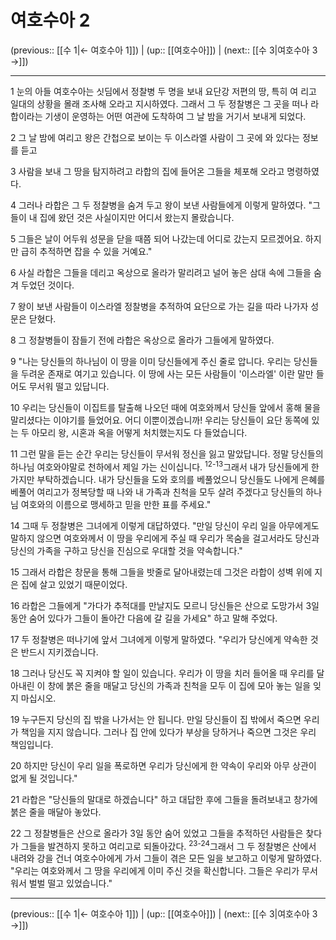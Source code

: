 # 여호수아 2

(previous:: [[수 1|← 여호수아 1]]) | (up:: [[여호수아]]) | (next:: [[수 3|여호수아 3 →]])

***




1 
눈의 아들 여호수아는 싯딤에서 정찰병 두 명을 보내 요단강 저편의 땅, 특히 여 리고 일대의 상황을 몰래 조사해 오라고 지시하였다. 그래서 그 두 정찰병은 그 곳을 떠나 라합이라는 기생이 운영하는 어떤 여관에 도착하여 그 날 밤을 거기서 보내게 되었다. 



2 
그 날 밤에 여리고 왕은 간첩으로 보이는 두 이스라엘 사람이 그 곳에 와 있다는 정보를 듣고 



3 
사람을 보내 그 땅을 탐지하려고 라합의 집에 들어온 그들을 체포해 오라고 명령하였다. 



4 
그러나 라합은 그 두 정찰병을 숨겨 두고 왕이 보낸 사람들에게 이렇게 말하였다. "그들이 내 집에 왔던 것은 사실이지만 어디서 왔는지 몰랐습니다. 



5 
그들은 날이 어두워 성문을 닫을 때쯤 되어 나갔는데 어디로 갔는지 모르겠어요. 하지만 급히 추적하면 잡을 수 있을 거예요." 



6 
사실 라합은 그들을 데리고 옥상으로 올라가 말리려고 널어 놓은 삼대 속에 그들을 숨겨 두었던 것이다. 



7 
왕이 보낸 사람들이 이스라엘 정찰병을 추적하여 요단으로 가는 길을 따라 나가자 성문은 닫혔다. 



8 
그 정찰병들이 잠들기 전에 라합은 옥상으로 올라가 그들에게 말하였다. 



9 
"나는 당신들의 하나님이 이 땅을 이미 당신들에게 주신 줄로 압니다. 우리는 당신들을 두려운 존재로 여기고 있습니다. 이 땅에 사는 모든 사람들이 '이스라엘' 이란 말만 들어도 무서워 떨고 있답니다. 



10 
우리는 당신들이 이집트를 탈출해 나오던 때에 여호와께서 당신들 앞에서 홍해 물을 말리셨다는 이야기를 들었어요. 어디 이뿐이겠습니까! 우리는 당신들이 요단 동쪽에 있는 두 아모리 왕, 시혼과 옥을 어떻게 처치했는지도 다 들었습니다. 



11 
그런 말을 듣는 순간 우리는 당신들이 무서워 정신을 잃고 말았답니다. 정말 당신들의 하나님 여호와야말로 천하에서 제일 가는 신이십니다. <sup class="versenum">12-13</sup>그래서 내가 당신들에게 한 가지만 부탁하겠습니다. 내가 당신들을 도와 호의를 베풀었으니 당신들도 나에게 은혜를 베풀어 여리고가 정복당할 때 나와 내 가족과 친척을 모두 살려 주겠다고 당신들의 하나님 여호와의 이름으로 맹세하고 믿을 만한 표를 주세요." 



14 
그때 두 정찰병은 그녀에게 이렇게 대답하였다. "만일 당신이 우리 일을 아무에게도 말하지 않으면 여호와께서 이 땅을 우리에게 주실 때 우리가 목숨을 걸고서라도 당신과 당신의 가족을 구하고 당신을 진심으로 우대할 것을 약속합니다." 



15 
그래서 라합은 창문을 통해 그들을 밧줄로 달아내렸는데 그것은 라합이 성벽 위에 지은 집에 살고 있었기 때문이었다. 



16 
라합은 그들에게 "가다가 추적대를 만날지도 모르니 당신들은 산으로 도망가서 3일 동안 숨어 있다가 그들이 돌아간 다음에 갈 길을 가세요" 하고 말해 주었다. 



17 
두 정찰병은 떠나기에 앞서 그녀에게 이렇게 말하였다. "우리가 당신에게 약속한 것은 반드시 지키겠습니다. 



18 
그러나 당신도 꼭 지켜야 할 일이 있습니다. 우리가 이 땅을 치러 들어올 때 우리를 달아내린 이 창에 붉은 줄을 매달고 당신의 가족과 친척을 모두 이 집에 모아 놓는 일을 잊지 마십시오. 



19 
누구든지 당신의 집 밖을 나가서는 안 됩니다. 만일 당신들이 집 밖에서 죽으면 우리가 책임을 지지 않습니다. 그러나 집 안에 있다가 부상을 당하거나 죽으면 그것은 우리 책임입니다. 



20 
하지만 당신이 우리 일을 폭로하면 우리가 당신에게 한 약속이 우리와 아무 상관이 없게 될 것입니다." 



21 
라합은 "당신들의 말대로 하겠습니다" 하고 대답한 후에 그들을 돌려보내고 창가에 붉은 줄을 매달아 놓았다. 



22 
그 정찰병들은 산으로 올라가 3일 동안 숨어 있었고 그들을 추적하던 사람들은 찾다가 그들을 발견하지 못하고 여리고로 되돌아갔다. <sup class="versenum">23-24</sup>그래서 그 두 정찰병은 산에서 내려와 강을 건너 여호수아에게 가서 그들이 겪은 모든 일을 보고하고 이렇게 말하였다. "우리는 여호와께서 그 땅을 우리에게 이미 주신 것을 확신합니다. 그들은 우리가 무서워서 벌벌 떨고 있었습니다."

***

(previous:: [[수 1|← 여호수아 1]]) | (up:: [[여호수아]]) | (next:: [[수 3|여호수아 3 →]])
